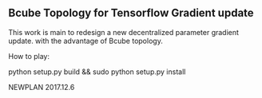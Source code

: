 ## Bcube Topology for Tensorflow Gradient update

This work is main to redesign a new decentralized parameter gradient update. 
with the advantage of Bcube topology.


How to play:

python setup.py build &&
sudo python setup.py install


NEWPLAN
2017.12.6
